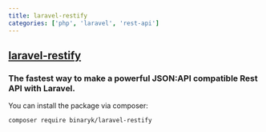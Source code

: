 ```yaml
---
title: laravel-restify
categories: ['php', 'laravel', 'rest-api']
---
```

## [laravel-restify](https://github.com/BinarCode/laravel-restify)

### The fastest way to make a powerful JSON:API compatible Rest API with Laravel.


You can install the package via composer:

```bash
composer require binaryk/laravel-restify
```
